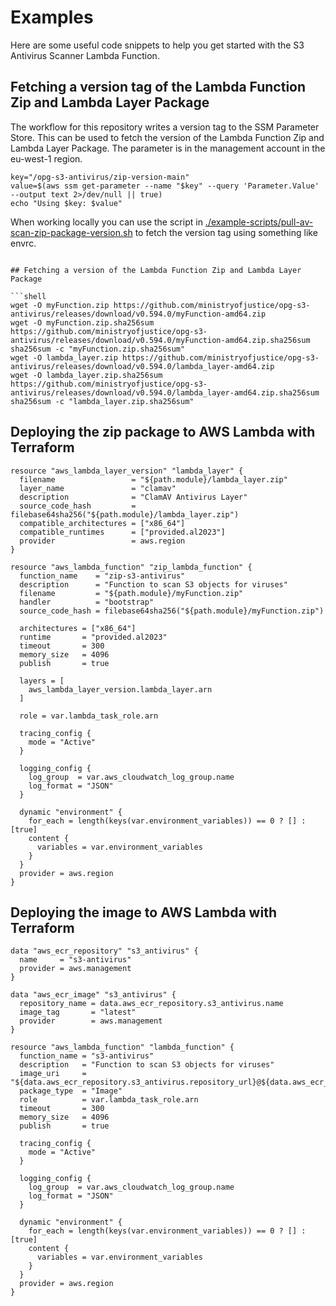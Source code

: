# Examples

Here are some useful code snippets to help you get started with the S3 Antivirus Scanner Lambda Function.

## Fetching a version tag of the Lambda Function Zip and Lambda Layer Package

The workflow for this repository writes a version tag to the SSM Parameter Store. This can be used to fetch the version of the Lambda Function Zip and Lambda Layer Package. The parameter is in the management account in the eu-west-1 region.

```shell
key="/opg-s3-antivirus/zip-version-main"
value=$(aws ssm get-parameter --name "$key" --query 'Parameter.Value' --output text 2>/dev/null || true)
echo "Using $key: $value"

```

When working locally you can use the script in [./example-scripts/pull-av-scan-zip-package-version.sh](./example-scripts/pull-av-scan-zip-packages.sh) to fetch the version tag using something like envrc.

```shell

## Fetching a version of the Lambda Function Zip and Lambda Layer Package

```shell
wget -O myFunction.zip https://github.com/ministryofjustice/opg-s3-antivirus/releases/download/v0.594.0/myFunction-amd64.zip
wget -O myFunction.zip.sha256sum https://github.com/ministryofjustice/opg-s3-antivirus/releases/download/v0.594.0/myFunction-amd64.zip.sha256sum
sha256sum -c "myFunction.zip.sha256sum"
wget -O lambda_layer.zip https://github.com/ministryofjustice/opg-s3-antivirus/releases/download/v0.594.0/lambda_layer-amd64.zip
wget -O lambda_layer.zip.sha256sum https://github.com/ministryofjustice/opg-s3-antivirus/releases/download/v0.594.0/lambda_layer-amd64.zip.sha256sum
sha256sum -c "lambda_layer.zip.sha256sum"
```

## Deploying the zip package to AWS Lambda with Terraform

```hcl
resource "aws_lambda_layer_version" "lambda_layer" {
  filename                 = "${path.module}/lambda_layer.zip"
  layer_name               = "clamav"
  description              = "ClamAV Antivirus Layer"
  source_code_hash         = filebase64sha256("${path.module}/lambda_layer.zip")
  compatible_architectures = ["x86_64"]
  compatible_runtimes      = ["provided.al2023"]
  provider                 = aws.region
}

resource "aws_lambda_function" "zip_lambda_function" {
  function_name    = "zip-s3-antivirus"
  description      = "Function to scan S3 objects for viruses"
  filename         = "${path.module}/myFunction.zip"
  handler          = "bootstrap"
  source_code_hash = filebase64sha256("${path.module}/myFunction.zip")

  architectures = ["x86_64"]
  runtime       = "provided.al2023"
  timeout       = 300
  memory_size   = 4096
  publish       = true

  layers = [
    aws_lambda_layer_version.lambda_layer.arn
  ]

  role = var.lambda_task_role.arn

  tracing_config {
    mode = "Active"
  }

  logging_config {
    log_group  = var.aws_cloudwatch_log_group.name
    log_format = "JSON"
  }

  dynamic "environment" {
    for_each = length(keys(var.environment_variables)) == 0 ? [] : [true]
    content {
      variables = var.environment_variables
    }
  }
  provider = aws.region
}
```

## Deploying the image to AWS Lambda with Terraform

```hcl
data "aws_ecr_repository" "s3_antivirus" {
  name     = "s3-antivirus"
  provider = aws.management
}

data "aws_ecr_image" "s3_antivirus" {
  repository_name = data.aws_ecr_repository.s3_antivirus.name
  image_tag       = "latest"
  provider        = aws.management
}

resource "aws_lambda_function" "lambda_function" {
  function_name = "s3-antivirus"
  description   = "Function to scan S3 objects for viruses"
  image_uri     = "${data.aws_ecr_repository.s3_antivirus.repository_url}@${data.aws_ecr_image.s3_antivirus.image_digest}"
  package_type  = "Image"
  role          = var.lambda_task_role.arn
  timeout       = 300
  memory_size   = 4096
  publish       = true

  tracing_config {
    mode = "Active"
  }

  logging_config {
    log_group  = var.aws_cloudwatch_log_group.name
    log_format = "JSON"
  }

  dynamic "environment" {
    for_each = length(keys(var.environment_variables)) == 0 ? [] : [true]
    content {
      variables = var.environment_variables
    }
  }
  provider = aws.region
}

```
